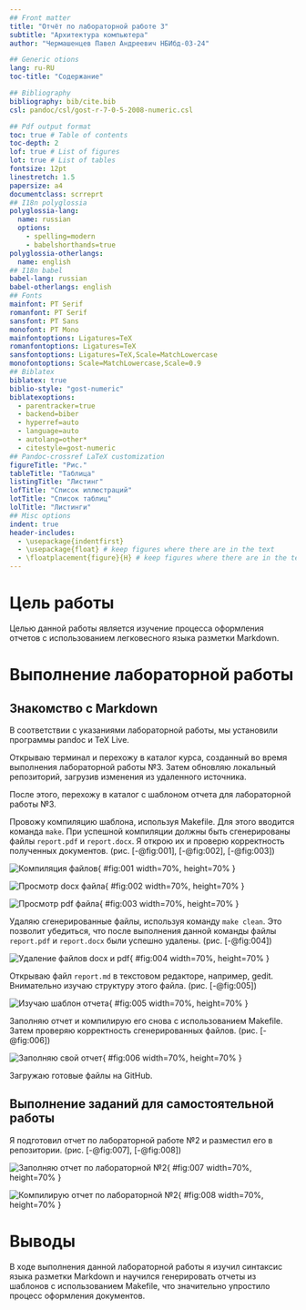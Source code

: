 ```yaml
---
## Front matter
title: "Отчёт по лабораторной работе 3"
subtitle: "Архитектура компьютера"
author: "Чермашенцев Павел Андреевич НБИбд-03-24"

## Generic otions
lang: ru-RU
toc-title: "Содержание"

## Bibliography
bibliography: bib/cite.bib
csl: pandoc/csl/gost-r-7-0-5-2008-numeric.csl

## Pdf output format
toc: true # Table of contents
toc-depth: 2
lof: true # List of figures
lot: true # List of tables
fontsize: 12pt
linestretch: 1.5
papersize: a4
documentclass: scrreprt
## I18n polyglossia
polyglossia-lang:
  name: russian
  options:
	- spelling=modern
	- babelshorthands=true
polyglossia-otherlangs:
  name: english
## I18n babel
babel-lang: russian
babel-otherlangs: english
## Fonts
mainfont: PT Serif
romanfont: PT Serif
sansfont: PT Sans
monofont: PT Mono
mainfontoptions: Ligatures=TeX
romanfontoptions: Ligatures=TeX
sansfontoptions: Ligatures=TeX,Scale=MatchLowercase
monofontoptions: Scale=MatchLowercase,Scale=0.9
## Biblatex
biblatex: true
biblio-style: "gost-numeric"
biblatexoptions:
  - parentracker=true
  - backend=biber
  - hyperref=auto
  - language=auto
  - autolang=other*
  - citestyle=gost-numeric
## Pandoc-crossref LaTeX customization
figureTitle: "Рис."
tableTitle: "Таблица"
listingTitle: "Листинг"
lofTitle: "Список иллюстраций"
lotTitle: "Список таблиц"
lolTitle: "Листинги"
## Misc options
indent: true
header-includes:
  - \usepackage{indentfirst}
  - \usepackage{float} # keep figures where there are in the text
  - \floatplacement{figure}{H} # keep figures where there are in the text
---
```


# Цель работы

Целью данной работы является изучение процесса оформления отчетов с использованием легковесного языка разметки Markdown.

# Выполнение лабораторной работы

## Знакомство с Markdown

В соответствии с указаниями лабораторной работы, мы установили программы pandoc и TeX Live.

Открываю терминал и перехожу в каталог курса, созданный во время выполнения лабораторной работы №3. Затем обновляю локальный репозиторий, загрузив изменения из удаленного источника.

После этого, перехожу в каталог с шаблоном отчета для лабораторной работы №3.

Провожу компиляцию шаблона, используя Makefile. Для этого вводится команда `make`. При успешной компиляции должны быть сгенерированы файлы `report.pdf` и `report.docx`. Я открою их и проверю корректность полученных документов. (рис. [-@fig:001], [-@fig:002], [-@fig:003])

![Компиляция файлов](image/01.png){ #fig:001 width=70%, height=70% }

![Просмотр docx файла](image/02.png){ #fig:002 width=70%, height=70% }

![Просмотр pdf файла](image/03.png){ #fig:003 width=70%, height=70% }

Удаляю сгенерированные файлы, используя команду `make clean`. Это позволит убедиться, что после выполнения данной команды файлы `report.pdf` и `report.docx` были успешно удалены. (рис. [-@fig:004])

![Удаление файлов docx и pdf](image/04.png){ #fig:004 width=70%, height=70% }

Открываю файл `report.md` в текстовом редакторе, например, gedit. Внимательно изучаю структуру этого файла. (рис. [-@fig:005])

![Изучаю шаблон отчета](image/05.png){ #fig:005 width=70%, height=70% }

Заполняю отчет и компилирую его снова с использованием Makefile. Затем проверяю корректность сгенерированных файлов. (рис. [-@fig:006])

![Заполняю свой отчет](image/06.png){ #fig:006 width=70%, height=70% }

Загружаю готовые файлы на GitHub.

## Выполнение заданий для самостоятельной работы

Я подготовил отчет по лабораторной работе №2 и разместил его в репозитории. (рис. [-@fig:007], [-@fig:008])

![Заполняю отчет по лабораторной №2](image/07.png){ #fig:007 width=70%, height=70% }

![Компилирую отчет по лабораторной №2](image/08.png){ #fig:008 width=70%, height=70% }

# Выводы

В ходе выполнения данной лабораторной работы я изучил синтаксис языка разметки Markdown и научился генерировать отчеты из шаблонов с использованием Makefile, что значительно упростило процесс оформления документов.

